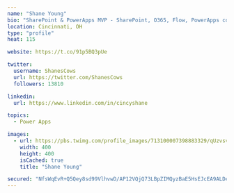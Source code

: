```yaml
---
name: "Shane Young"
bio: "SharePoint & PowerApps MVP - SharePoint, O365, Flow, PowerApps consulting? @PowerApps911 | Pure Snark? You found it."
location: Cincinnati, OH
type: "profile"
heat: 115

website: https://t.co/91p5BQ3pUe

twitter:
  username: ShanesCows
  url: https://twitter.com/ShanesCows
  followers: 13810

linkedin:
  url: https://www.linkedin.com/in/cincyshane

topics:
  - Power Apps

images:
  - url: https://pbs.twimg.com/profile_images/713100007398883329/qUzvsvQ3_400x400.jpg
    width: 400
    height: 400
    isCached: true
    title: "Shane Young"

secured: "NfsWqEvR+Q5Qey8sd99VlhvwD/AP12VQjQ73LBpZIMQyzBaE5HsEJcEA9ALDeSODztkwHs3ocgwxcbHDkEcA4iDLZ6JC+xki7qqpXvk9j1WGULhV3IVUclpqOZ7RtojgcdEX+pF+pjuWqT8SQlW7/K8YcPZR1ELWvKJHcaxvXmrVFbfYMJEEEMOU1GHkOMPY0e09oefcaNtB1YYI17vNzOeWlLojrDG2sdNTMkvXqf4fuImFCRK164o9o9v+gjtG9BJIvI/nqUjkbnn2uniecBaCXuOdNoZUAkYRHJ9wlwy6OcZHAprlpdSfhBXx2pHSqfnPhZqfoiaoVh7jWmssN9Wj6tZfXUjw563+CCywv0kO5WBa9m7bzikQ0BBH+C0KR5H1Ds+59f/rmlPe7Gw6yjq8iYjWcjr3W8bPxsZWJvc=;+KzHS50E+ggKK9lZAl501Q=="
---
```


